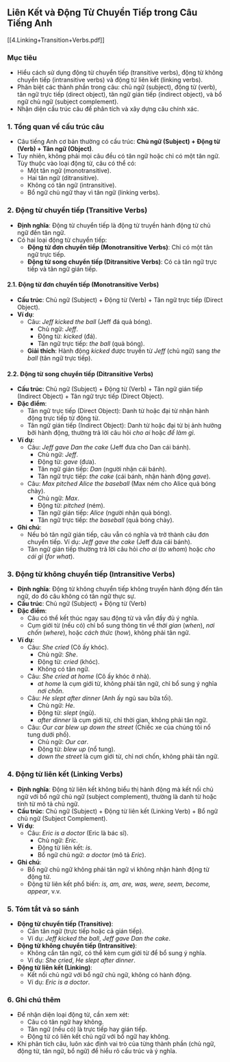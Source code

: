 ## Liên Kết và Động Từ Chuyển Tiếp trong Câu Tiếng Anh
[[4.Linking+Transition+Verbs.pdf]]
### Mục tiêu
- Hiểu cách sử dụng động từ chuyển tiếp (transitive verbs), động từ không chuyển tiếp (intransitive verbs) và động từ liên kết (linking verbs).
- Phân biệt các thành phần trong câu: chủ ngữ (subject), động từ (verb), tân ngữ trực tiếp (direct object), tân ngữ gián tiếp (indirect object), và bổ ngữ chủ ngữ (subject complement).
- Nhận diện cấu trúc câu để phân tích và xây dựng câu chính xác.

### 1. Tổng quan về cấu trúc câu
- Câu tiếng Anh cơ bản thường có cấu trúc: **Chủ ngữ (Subject) + Động từ (Verb) + Tân ngữ (Object)**.
- Tuy nhiên, không phải mọi câu đều có tân ngữ hoặc chỉ có một tân ngữ. Tùy thuộc vào loại động từ, câu có thể có:
  - Một tân ngữ (monotransitive).
  - Hai tân ngữ (ditransitive).
  - Không có tân ngữ (intransitive).
  - Bổ ngữ chủ ngữ thay vì tân ngữ (linking verbs).

### 2. Động từ chuyển tiếp (Transitive Verbs)
- **Định nghĩa**: Động từ chuyển tiếp là động từ truyền hành động từ chủ ngữ đến tân ngữ.
- Có hai loại động từ chuyển tiếp:
  - **Động từ đơn chuyển tiếp (Monotransitive Verbs)**: Chỉ có một tân ngữ trực tiếp.
  - **Động từ song chuyển tiếp (Ditransitive Verbs)**: Có cả tân ngữ trực tiếp và tân ngữ gián tiếp.

#### 2.1. Động từ đơn chuyển tiếp (Monotransitive Verbs)
- **Cấu trúc**: Chủ ngữ (Subject) + Động từ (Verb) + Tân ngữ trực tiếp (Direct Object).
- **Ví dụ**:
  - Câu: *Jeff kicked the ball* (Jeff đá quả bóng).
    - Chủ ngữ: *Jeff*.
    - Động từ: *kicked* (đá).
    - Tân ngữ trực tiếp: *the ball* (quả bóng).
  - **Giải thích**: Hành động *kicked* được truyền từ *Jeff* (chủ ngữ) sang *the ball* (tân ngữ trực tiếp).

#### 2.2. Động từ song chuyển tiếp (Ditransitive Verbs)
- **Cấu trúc**: Chủ ngữ (Subject) + Động từ (Verb) + Tân ngữ gián tiếp (Indirect Object) + Tân ngữ trực tiếp (Direct Object).
- **Đặc điểm**:
  - Tân ngữ trực tiếp (Direct Object): Danh từ hoặc đại từ nhận hành động trực tiếp từ động từ.
  - Tân ngữ gián tiếp (Indirect Object): Danh từ hoặc đại từ bị ảnh hưởng bởi hành động, thường trả lời câu hỏi *cho ai* hoặc *để làm gì*.
- **Ví dụ**:
  - Câu: *Jeff gave Dan the cake* (Jeff đưa cho Dan cái bánh).
    - Chủ ngữ: *Jeff*.
    - Động từ: *gave* (đưa).
    - Tân ngữ gián tiếp: *Dan* (người nhận cái bánh).
    - Tân ngữ trực tiếp: *the cake* (cái bánh, nhận hành động *gave*).
  - Câu: *Max pitched Alice the baseball* (Max ném cho Alice quả bóng chày).
    - Chủ ngữ: *Max*.
    - Động từ: *pitched* (ném).
    - Tân ngữ gián tiếp: *Alice* (người nhận quả bóng).
    - Tân ngữ trực tiếp: *the baseball* (quả bóng chày).
- **Ghi chú**:
  - Nếu bỏ tân ngữ gián tiếp, câu vẫn có nghĩa và trở thành câu đơn chuyển tiếp. Ví dụ: *Jeff gave the cake* (Jeff đưa cái bánh).
  - Tân ngữ gián tiếp thường trả lời câu hỏi *cho ai* (*to whom*) hoặc *cho cái gì* (*for what*).

### 3. Động từ không chuyển tiếp (Intransitive Verbs)
- **Định nghĩa**: Động từ không chuyển tiếp không truyền hành động đến tân ngữ, do đó câu không có tân ngữ thực sự.
- **Cấu trúc**: Chủ ngữ (Subject) + Động từ (Verb) 
- **Đặc điểm**:
  - Câu có thể kết thúc ngay sau động từ và vẫn đầy đủ ý nghĩa.
  - Cụm giới từ (nếu có) chỉ bổ sung thông tin về *thời gian* (*when*), *nơi chốn* (*where*), hoặc *cách thức* (*how*), không phải tân ngữ.
- **Ví dụ**:
  - Câu: *She cried* (Cô ấy khóc).
    - Chủ ngữ: *She*.
    - Động từ: *cried* (khóc).
    - Không có tân ngữ.
  - Câu: *She cried at home* (Cô ấy khóc ở nhà).
    - *at home* là cụm giới từ, không phải tân ngữ, chỉ bổ sung ý nghĩa *nơi chốn*.
  - Câu: *He slept after dinner* (Anh ấy ngủ sau bữa tối).
    - Chủ ngữ: *He*.
    - Động từ: *slept* (ngủ).
    - *after dinner* là cụm giới từ, chỉ thời gian, không phải tân ngữ.
  - Câu: *Our car blew up down the street* (Chiếc xe của chúng tôi nổ tung dưới phố).
    - Chủ ngữ: *Our car*.
    - Động từ: *blew up* (nổ tung).
    - *down the street* là cụm giới từ, chỉ nơi chốn, không phải tân ngữ.

### 4. Động từ liên kết (Linking Verbs)
- **Định nghĩa**: Động từ liên kết không biểu thị hành động mà kết nối chủ ngữ với bổ ngữ chủ ngữ (subject complement), thường là danh từ hoặc tính từ mô tả chủ ngữ.
- **Cấu trúc**: Chủ ngữ (Subject) + Động từ liên kết (Linking Verb) + Bổ ngữ chủ ngữ (Subject Complement).
- **Ví dụ**:
  - Câu: *Eric is a doctor* (Eric là bác sĩ).
    - Chủ ngữ: *Eric*.
    - Động từ liên kết: *is*.
    - Bổ ngữ chủ ngữ: *a doctor* (mô tả *Eric*).
- **Ghi chú**:
  - Bổ ngữ chủ ngữ không phải tân ngữ vì không nhận hành động từ động từ.
  - Động từ liên kết phổ biến: *is, am, are, was, were, seem, become, appear*, v.v.

### 5. Tóm tắt và so sánh
- **Động từ chuyển tiếp (Transitive)**:
  - Cần tân ngữ (trực tiếp hoặc cả gián tiếp).
  - Ví dụ: *Jeff kicked the ball*, *Jeff gave Dan the cake*.
- **Động từ không chuyển tiếp (Intransitive)**:
  - Không cần tân ngữ, có thể kèm cụm giới từ để bổ sung ý nghĩa.
  - Ví dụ: *She cried*, *He slept after dinner*.
- **Động từ liên kết (Linking)**:
  - Kết nối chủ ngữ với bổ ngữ chủ ngữ, không có hành động.
  - Ví dụ: *Eric is a doctor*.

### 6. Ghi chú thêm
- Để nhận diện loại động từ, cần xem xét:
  - Câu có tân ngữ hay không.
  - Tân ngữ (nếu có) là trực tiếp hay gián tiếp.
  - Động từ có liên kết chủ ngữ với bổ ngữ hay không.
- Khi phân tích câu, luôn xác định vai trò của từng thành phần (chủ ngữ, động từ, tân ngữ, bổ ngữ) để hiểu rõ cấu trúc và ý nghĩa.